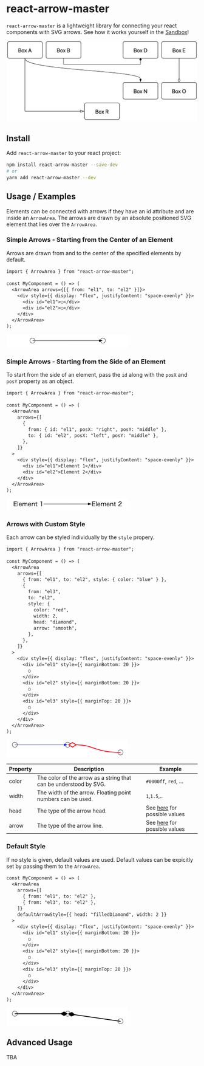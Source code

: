 # react-arrow-master

`react-arrow-master` is a lightweight library for connecting your react components with SVG arrows.
See how it works yourself in the [Sandbox](https://4dtmw.csb.app/)!

![Example](/images/example.png)

## Install

Add `react-arrow-master` to your react project:

```bash
npm install react-arrow-master --save-dev
# or
yarn add react-arrow-master --dev
```

## Usage / Examples

Elements can be connected with arrows if they have an id attribute and are inside an `ArrowArea`.
The arrows are drawn by an absolute positioned SVG element that lies over the `ArrowArea`.

### Simple Arrows - Starting from the Center of an Element

Arrows are drawn from and to the center of the specified elements by default.

```tsx
import { ArrowArea } from "react-arrow-master";

const MyComponent = () => (
  <ArrowArea arrows={[{ from: "el1", to: "el2" }]}>
    <div style={{ display: "flex", justifyContent: "space-evenly" }}>
      <div id="el1">○</div>
      <div id="el2">○</div>
    </div>
  </ArrowArea>
);
```

![Simple](/images/simple.png)

### Simple Arrows - Starting from the Side of an Element

To start from the side of an element, pass the `id` along with the `posX` and `posY` property as an object.

```tsx
import { ArrowArea } from "react-arrow-master";

const MyComponent = () => (
  <ArrowArea
    arrows={[
      {
        from: { id: "el1", posX: "right", posY: "middle" },
        to: { id: "el2", posX: "left", posY: "middle" },
      },
    ]}
  >
    <div style={{ display: "flex", justifyContent: "space-evenly" }}>
      <div id="el1">Element 1</div>
      <div id="el2">Element 2</div>
    </div>
  </ArrowArea>
);
```

![Sides](/images/sides.png)

### Arrows with Custom Style

Each arrow can be styled individually by the `style` propery.

```tsx
import { ArrowArea } from "react-arrow-master";

const MyComponent = () => (
  <ArrowArea
    arrows={[
      { from: "el1", to: "el2", style: { color: "blue" } },
      {
        from: "el3",
        to: "el2",
        style: {
          color: "red",
          width: 2,
          head: "diamond",
          arrow: "smooth",
        },
      },
    ]}
  >
    <div style={{ display: "flex", justifyContent: "space-evenly" }}>
      <div id="el1" style={{ marginBottom: 20 }}>
        ○
      </div>
      <div id="el2" style={{ marginBottom: 20 }}>
        ○
      </div>
      <div id="el3" style={{ marginTop: 20 }}>
        ○
      </div>
    </div>
  </ArrowArea>
);
```

![Styled](/images/styled.png)

| Property | Description                                                       | Example                                                                                                     |
| -------- | ----------------------------------------------------------------- | ----------------------------------------------------------------------------------------------------------- |
| color    | The color of the arrow as a string that can be understood by SVG. | `#0000ff`, `red`, ...                                                                                       |
| width    | The width of the arrow. Floating point numbers can be used.       | `1`,`1.5`,..                                                                                                |
| head     | The type of the arrow head.                                       | See [here](https://github.com/lukasjapan/react-arrow-master/blob/master/index.d.ts#L36) for possible values |
| arrow    | The type of the arrow line.                                       | See [here](https://github.com/lukasjapan/react-arrow-master/blob/master/index.d.ts#L35) for possible values |

### Default Style

If no style is given, default values are used.
Default values can be expicitly set by passing them to the `ArrowArea`.

```tsx
const MyComponent = () => (
  <ArrowArea
    arrows={[
      { from: "el1", to: "el2" },
      { from: "el3", to: "el2" },
    ]}
    defaultArrowStyle={{ head: "filledDiamond", width: 2 }}
  >
    <div style={{ display: "flex", justifyContent: "space-evenly" }}>
      <div id="el1" style={{ marginBottom: 20 }}>
        ○
      </div>
      <div id="el2" style={{ marginBottom: 20 }}>
        ○
      </div>
      <div id="el3" style={{ marginTop: 20 }}>
        ○
      </div>
    </div>
  </ArrowArea>
);
```

![Default Style](/images/default_style.png)

## Advanced Usage

TBA
